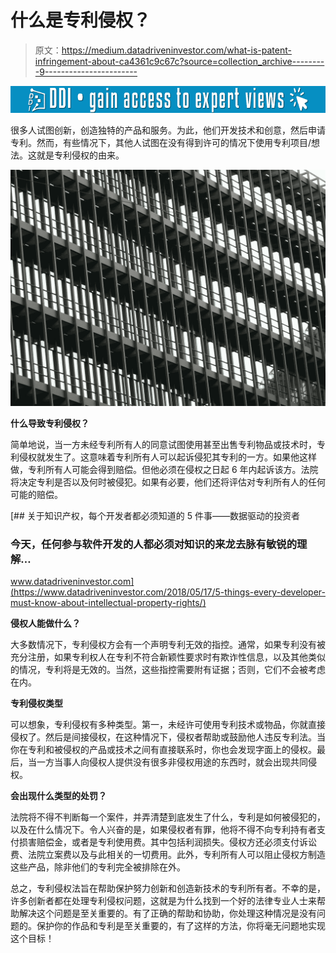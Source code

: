 # 什么是专利侵权？

> 原文：<https://medium.datadriveninvestor.com/what-is-patent-infringement-about-ca4361c9c67c?source=collection_archive---------9----------------------->

[![](img/46ad4d2246d0215e64dabb0c1a028dd8.png)](http://www.track.datadriveninvestor.com/1B9E)

很多人试图创新，创造独特的产品和服务。为此，他们开发技术和创意，然后申请专利。然而，有些情况下，其他人试图在没有得到许可的情况下使用专利项目/想法。这就是专利侵权的由来。

![](img/a0601ffc6268dd08498f285c45054669.png)

**什么导致专利侵权？**

简单地说，当一方未经专利所有人的同意试图使用甚至出售专利物品或技术时，专利侵权就发生了。这意味着专利所有人可以起诉侵犯其专利的一方。如果他这样做，专利所有人可能会得到赔偿。但他必须在侵权之日起 6 年内起诉该方。法院将决定专利是否以及何时被侵犯。如果有必要，他们还将评估对专利所有人的任何可能的赔偿。

[](https://www.datadriveninvestor.com/2018/05/17/5-things-every-developer-must-know-about-intellectual-property-rights/) [## 关于知识产权，每个开发者都必须知道的 5 件事——数据驱动的投资者

### 今天，任何参与软件开发的人都必须对知识的来龙去脉有敏锐的理解…

www.datadriveninvestor.com](https://www.datadriveninvestor.com/2018/05/17/5-things-every-developer-must-know-about-intellectual-property-rights/) 

**侵权人能做什么？**

大多数情况下，专利侵权方会有一个声明专利无效的指控。通常，如果专利没有被充分注册，如果专利权人在专利不符合新颖性要求时有欺诈性信息，以及其他类似的情况，专利将是无效的。当然，这些指控需要附有证据；否则，它们不会被考虑在内。

**专利侵权类型**

可以想象，专利侵权有多种类型。第一，未经许可使用专利技术或物品，你就直接侵权了。然后是间接侵权，在这种情况下，侵权者帮助或鼓励他人违反专利法。当你在专利和被侵权的产品或技术之间有直接联系时，你也会发现字面上的侵权。最后，当一方当事人向侵权人提供没有很多非侵权用途的东西时，就会出现共同侵权。

**会出现什么类型的处罚？**

法院将不得不判断每一个案件，并弄清楚到底发生了什么，专利是如何被侵犯的，以及在什么情况下。令人兴奋的是，如果侵权者有罪，他将不得不向专利持有者支付损害赔偿金，或者是专利使用费。其中包括利润损失。侵权方还必须支付诉讼费、法院立案费以及与此相关的一切费用。此外，专利所有人可以阻止侵权方制造这些产品，除非他们的专利完全被排除在外。

总之，专利侵权法旨在帮助保护努力创新和创造新技术的专利所有者。不幸的是，许多创新者都在处理专利侵权问题，这就是为什么找到一个好的法律专业人士来帮助解决这个问题是至关重要的。有了正确的帮助和协助，你处理这种情况是没有问题的。保护你的作品和专利是至关重要的，有了这样的方法，你将毫无问题地实现这个目标！
